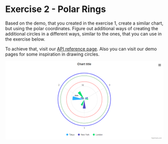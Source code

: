 # Exercise 2 - Polar Rings

Based on the demo, that you created in the exercise 1, create a similar chart, but using the polar coordinates. Figure out additional ways of creating the additional circles in a different ways, similar to the ones, that you can use in the exercise below.

To achieve that, visit our [API reference page](https://api.highcharts.com/highcharts/).
Also you can visit our demo pages for some inspiration in drawing circles.

![exercise.png](exercise.png)
